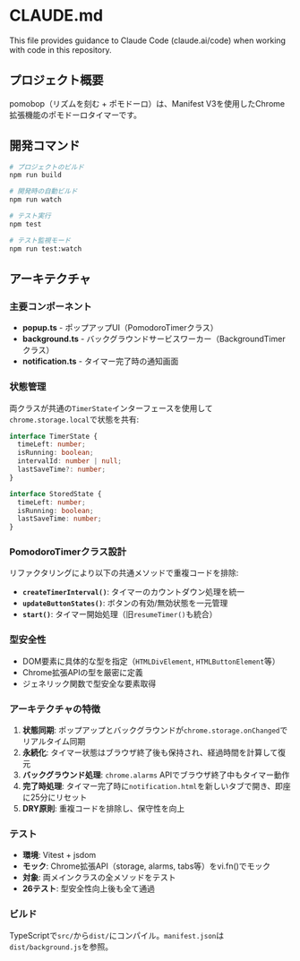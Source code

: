 # CLAUDE.md

This file provides guidance to Claude Code (claude.ai/code) when working with code in this repository.

## プロジェクト概要

pomobop（リズムを刻む + ポモドーロ）は、Manifest V3を使用したChrome拡張機能のポモドーロタイマーです。

## 開発コマンド

```bash
# プロジェクトのビルド
npm run build

# 開発時の自動ビルド
npm run watch

# テスト実行
npm test

# テスト監視モード
npm run test:watch
```

## アーキテクチャ

### 主要コンポーネント

- **popup.ts** - ポップアップUI（PomodoroTimerクラス）
- **background.ts** - バックグラウンドサービスワーカー（BackgroundTimerクラス）
- **notification.ts** - タイマー完了時の通知画面

### 状態管理

両クラスが共通の`TimerState`インターフェースを使用して`chrome.storage.local`で状態を共有:

```typescript
interface TimerState {
  timeLeft: number;
  isRunning: boolean;
  intervalId: number | null;
  lastSaveTime?: number;
}

interface StoredState {
  timeLeft: number;
  isRunning: boolean;
  lastSaveTime: number;
}
```

### PomodoroTimerクラス設計

リファクタリングにより以下の共通メソッドで重複コードを排除:

- **`createTimerInterval()`**: タイマーのカウントダウン処理を統一
- **`updateButtonStates()`**: ボタンの有効/無効状態を一元管理
- **`start()`**: タイマー開始処理（旧`resumeTimer()`も統合）

### 型安全性

- DOM要素に具体的な型を指定（`HTMLDivElement`, `HTMLButtonElement`等）
- Chrome拡張APIの型を厳密に定義
- ジェネリック関数で型安全な要素取得

### アーキテクチャの特徴

1. **状態同期**: ポップアップとバックグラウンドが`chrome.storage.onChanged`でリアルタイム同期
2. **永続化**: タイマー状態はブラウザ終了後も保持され、経過時間を計算して復元
3. **バックグラウンド処理**: `chrome.alarms` APIでブラウザ終了中もタイマー動作
4. **完了時処理**: タイマー完了時に`notification.html`を新しいタブで開き、即座に25分にリセット
5. **DRY原則**: 重複コードを排除し、保守性を向上

### テスト

- **環境**: Vitest + jsdom
- **モック**: Chrome拡張API（storage, alarms, tabs等）をvi.fn()でモック
- **対象**: 両メインクラスの全メソッドをテスト
- **26テスト**: 型安全性向上後も全て通過

### ビルド

TypeScriptで`src/`から`dist/`にコンパイル。`manifest.json`は`dist/background.js`を参照。